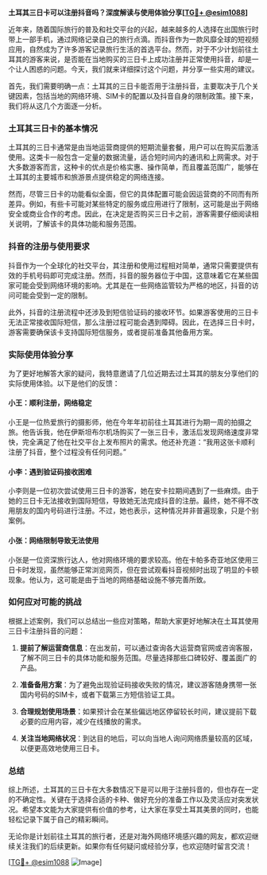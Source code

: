 **土耳其三日卡可以注册抖音吗？深度解读与使用体验分享[[TG💪+ @esim1088](https://t.me/s/esim1088)]**

近年来，随着国际旅行的普及和社交平台的兴起，越来越多的人选择在出国旅行时带上一部手机，通过网络记录自己的旅行点滴。而抖音作为一款风靡全球的短视频应用，自然成为了许多游客记录旅行生活的首选平台。然而，对于不少计划前往土耳其的游客来说，是否能在当地购买的三日卡上成功注册并正常使用抖音，却是一个让人困惑的问题。今天，我们就来详细探讨这个问题，并分享一些实用的建议。

首先，我们需要明确一点：土耳其的三日卡能否用于注册抖音，主要取决于几个关键因素，包括当地的网络环境、SIM卡的配置以及抖音自身的限制政策。接下来，我们将从这几个方面逐一分析。

### 土耳其三日卡的基本情况

土耳其的三日卡通常是由当地运营商提供的短期流量套餐，用户可以在购买后激活使用。这类卡一般包含一定量的数据流量，适合短时间内的通讯和上网需求。对于大多数游客而言，这种卡的优点是价格实惠、操作简单，而且覆盖范围广，能够在土耳其的主要城市和旅游景点提供稳定的网络连接。

然而，尽管三日卡的功能看似全面，但它的具体配置可能会因运营商的不同而有所差异。例如，有些卡可能对某些特定的服务或应用进行了限制，这可能是出于网络安全或商业合作的考虑。因此，在决定是否购买三日卡之前，游客需要仔细阅读相关说明，了解该卡的具体功能和服务范围。

### 抖音的注册与使用要求

抖音作为一个全球化的社交平台，其注册和使用过程相对简单，通常只需要提供有效的手机号码即可完成注册。然而，抖音的服务器位于中国，这意味着它在某些国家可能会受到网络环境的影响。尤其是在一些网络监管较为严格的地区，抖音的访问可能会受到一定的限制。

此外，抖音的注册流程中还涉及到短信验证码的接收环节。如果游客使用的三日卡无法正常接收国际短信，那么注册过程可能会遇到障碍。因此，在选择三日卡时，游客需要确保该卡支持国际短信服务，或者提前准备其他备用方案。

### 实际使用体验分享

为了更好地解答大家的疑问，我特意邀请了几位近期去过土耳其的朋友分享他们的实际使用体验。以下是他们的反馈：

#### 小王：顺利注册，网络稳定
小王是一位热爱旅行的摄影师，他在今年年初前往土耳其进行为期一周的拍摄之旅。他告诉我，他在伊斯坦布尔机场购买了一张三日卡，激活后发现网络速度非常快，完全满足了他在社交平台上发布照片的需求。他还补充道：“我用这张卡顺利注册了抖音，整个过程没有任何问题。”

#### 小李：遇到验证码接收困难
小李则是一位初次尝试使用三日卡的游客，她在安卡拉期间遇到了一些麻烦。由于她的三日卡无法接收到国际短信，导致她无法完成抖音的注册。最终，她不得不改用朋友的国内号码进行注册。不过，她也表示，这种情况并非普遍现象，只是个别案例。

#### 小张：网络限制导致无法使用
小张是一位资深旅行达人，他对网络环境的要求较高。他在卡帕多奇亚地区使用三日卡时发现，虽然能够正常浏览网页，但在尝试观看抖音视频时出现了明显的卡顿现象。他认为，这可能是由于当地的网络基础设施不够完善所致。

### 如何应对可能的挑战

根据上述案例，我们可以总结出一些应对策略，帮助大家更好地解决在土耳其使用三日卡注册抖音的问题：

1. **提前了解运营商信息**：在出发前，可以通过查询各大运营商官网或咨询客服，了解不同三日卡的具体功能和服务范围。尽量选择那些口碑较好、覆盖面广的产品。

2. **准备备用方案**：为了避免出现验证码接收失败的情况，建议游客随身携带一张国内号码的SIM卡，或者下载第三方短信验证工具。

3. **合理规划使用场景**：如果预计会在某些偏远地区停留较长时间，建议提前下载必要的应用内容，减少在线播放的需求。

4. **关注当地网络状况**：到达目的地后，可以向当地人询问网络质量较高的区域，以便更高效地使用三日卡。

### 总结

综上所述，土耳其的三日卡在大多数情况下是可以用于注册抖音的，但也存在一定的不确定性。关键在于选择合适的卡种、做好充分的准备工作以及灵活应对突发状况。希望本文能为大家提供有价值的参考，让大家在享受土耳其美景的同时，也能轻松记录下属于自己的精彩瞬间。

无论你是计划前往土耳其的旅行者，还是对海外网络环境感兴趣的网友，都欢迎继续关注我们的后续更新。如果你有任何疑问或经验分享，也欢迎随时留言交流！

[[TG💪+ @esim1088](https://t.me/s/esim1088) ![Image](https://i.postimg.cc/4NQfJmqS/Snipaste-2025-05-13-00-14-12.png)]